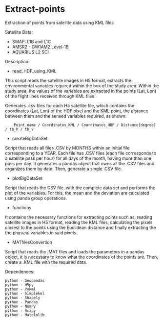# Extract-points
Extraction of points from satellite data using KML files

Satellite Data:

  - SMAP: L1B and L1C
  - AMSR2 - GW1AM2 Level-1B
  - AQUARIUS L2 SCI


Description:

- read_HDF_using_KML

This script reads the satellite images in H5 format, extracts the environmental variables required within the box of the study area. Within the study area, the values of the variables are extracted in the points (Lat, Lon) of the flight lines received through KML files.

Generates .csv files for each H5 satellite file, which contains the coordinates (Lat, Lon) of the HDF pixel and the KML point, the distance between them and the sensed variables required, as shown: 


        Point_name / Coordinates_KML / Coordinates_HDF / Distance[degree] / tb_h / tb_v


- createBigDataSet

Script that reads all files .CSV by MONTHS within an initial file corresponding to a YEAR. Each file has .CSV files (each file corresponds to a satellite pass per hour) for all days of the month, having more than one pass per day.
It generates a pandas object that owns all the .CSV files and organizes them by date. Then, generate a single .CSV file.


- plotBigDataSet

Script that reads the CSV file. with the complete data set and performs the plot of the variables. For this, the mean and the deviation are calculated using panda group operations.


- functions 

It contains the necessary functions for extracting points such as: reading satellite images in H5 format, reading the KML files, calculating the pixels closest to the points using the Euclidean distance and finally extracting the the physical variables in said pixels.



- MATfilesConvertion

Script that reads the .MAT files and loads the parameters in a pandas object, it is necessary to know what the coordinates of the points are. Then, create a .KML file with the required data.


Dependences:

    python - Geopandas
    python - H5py 
    python - Pykml
    python - Simplekml
    python - Shapely
    python - Pandas
    python - NumPy
    python - Scipy
    python - Matplolib

